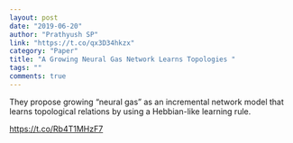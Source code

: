 ```yaml
---
layout: post
date: "2019-06-20"
author: "Prathyush SP"
link: "https://t.co/qx3D34hkzx"
category: "Paper"
title: "A Growing Neural Gas Network Learns Topologies "
tags: ""
comments: true
---
```

They propose growing “neural gas” as an incremental network model that learns topological relations by using a Hebbian-like learning rule. 

https://t.co/Rb4T1MHzF7